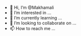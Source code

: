 - 👋 Hi, I’m @Makhamali
- 👀 I’m interested in ...
- 🌱 I’m currently learning ...
- 💞️ I’m looking to collaborate on ...
- 📫 How to reach me ...

<!---
Makhamali/Makhamali is a ✨ special ✨ repository because its `README.md` (this file) appears on your GitHub profile.
You can click the Preview link to take a look at your changes.
--->
